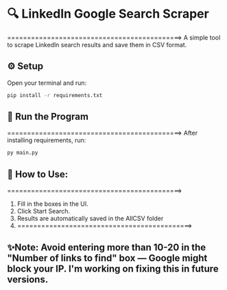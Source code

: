 # 🔍 Linkedln Google Search Scraper
============================================>
A simple tool to scrape Linkedln search results and save them in CSV format.

## ⚙️ Setup
Open your terminal and run:

```bash
pip install -r requirements.txt
```
## 🚀 Run the Program
============================================>
After installing requirements, run: 
```bash
py main.py
```

## 🧠 How to Use:
============================================>
1) Fill in the boxes in the UI.
2) Click Start Search.
3) Results are automatically saved in the AllCSV folder
4) ============================================>

## ✨Note: Avoid entering more than 10-20 in the "Number of links to find" box — Google might block your IP. I'm working on fixing this in future versions.
